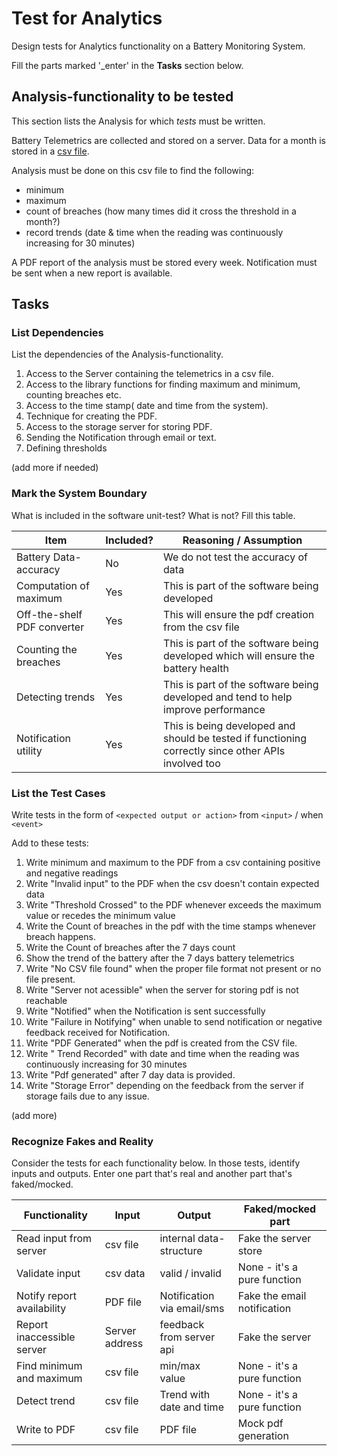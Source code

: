 # Test for Analytics

Design tests for Analytics functionality on a Battery Monitoring System.

Fill the parts marked '_enter' in the **Tasks** section below.

## Analysis-functionality to be tested

This section lists the Analysis for which _tests_ must be written.

Battery Telemetrics are collected and stored on a server.
Data for a month is stored in a [csv file](https://en.wikipedia.org/wiki/Comma-separated_values).

Analysis must be done on this csv file to find the following:
- minimum
- maximum
- count of breaches (how many times did it cross the threshold in a month?)
- record trends (date & time when the reading was continuously increasing for 30 minutes)

A PDF report of the analysis must be stored every week.
Notification must be sent when a new report is available.

## Tasks

### List Dependencies

List the dependencies of the Analysis-functionality.

1. Access to the Server containing the telemetrics in a csv file.
2. Access to the library functions for finding maximum and minimum, counting breaches etc.
3. Access to the time stamp( date and time from the system).
4. Technique for creating the PDF.
5. Access to the storage server for storing PDF.
6. Sending the Notification through email or text.
7. Defining thresholds

(add more if needed)

### Mark the System Boundary

What is included in the software unit-test? What is not? Fill this table.

| Item                      | Included?     | Reasoning / Assumption
|---------------------------|---------------|---
Battery Data-accuracy       | No            | We do not test the accuracy of data
Computation of maximum      | Yes           | This is part of the software being developed
Off-the-shelf PDF converter | Yes           | This will ensure the pdf creation from the csv file
Counting the breaches       | Yes           | This is part of the software being developed which will ensure the battery health
Detecting trends            | Yes           | This is part of the software being developed and tend to help improve performance 
Notification utility        | Yes           | This is being developed and should be tested if functioning correctly since other APIs involved too

### List the Test Cases

Write tests in the form of `<expected output or action>` from `<input>` / when `<event>`

Add to these tests:

1. Write minimum and maximum to the PDF from a csv containing positive and negative readings
2. Write "Invalid input" to the PDF when the csv doesn't contain expected data
3. Write "Threshold Crossed" to the PDF whenever exceeds the maximum value or recedes the minimum value
4. Write the Count of breaches in the pdf with the time stamps whenever breach happens.
5. Write the Count of breaches after the 7 days count
6. Show the trend of the battery after the 7 days battery telemetrics
7. Write "No CSV file found" when the proper file format not present or no file present.
8. Write "Server not acessible" when the server for storing pdf is not reachable
9. Write "Notified" when the Notification is sent successfully
10. Write "Failure in Notifying" when unable to send notification or negative feedback received for Notification.
11. Write "PDF Generated" when the pdf is created from the CSV file.
12. Write " Trend Recorded" with date and time  when the reading was continuously increasing for 30 minutes
13. Write "Pdf generated" after 7 day data is provided.
14. Write "Storage Error" depending on the feedback from the server if storage fails due to any issue.


(add more)

### Recognize Fakes and Reality

Consider the tests for each functionality below.
In those tests, identify inputs and outputs.
Enter one part that's real and another part that's faked/mocked.

| Functionality            | Input        | Output                      | Faked/mocked part
|--------------------------|--------------|-----------------------------|---
Read input from server     | csv file     | internal data-structure     | Fake the server store
Validate input             | csv data     | valid / invalid             | None - it's a pure function
Notify report availability | PDF file     | Notification via email/sms  | Fake the email notification
Report inaccessible server | Server address | feedback from server api  | Fake the server
Find minimum and maximum   | csv file     | min/max value               | None - it's a pure function
Detect trend               | csv file     | Trend with date and time    | None - it's a pure function
Write to PDF               | csv file     | PDF file                    | Mock pdf generation
